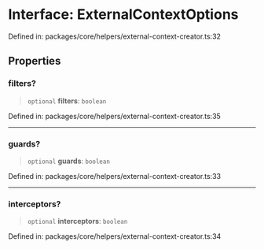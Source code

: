 # Interface: ExternalContextOptions

Defined in: packages/core/helpers/external-context-creator.ts:32

## Properties

### filters?

> `optional` **filters**: `boolean`

Defined in: packages/core/helpers/external-context-creator.ts:35

***

### guards?

> `optional` **guards**: `boolean`

Defined in: packages/core/helpers/external-context-creator.ts:33

***

### interceptors?

> `optional` **interceptors**: `boolean`

Defined in: packages/core/helpers/external-context-creator.ts:34
